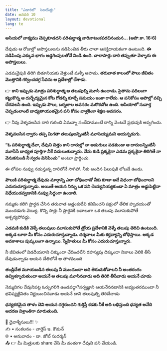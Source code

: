 ```yaml
---
title: "ఎడారిలో  సెలయేర్లు"
date: జనవరి 10
layout: devotional
lang: te
---
```


**ఆసియలో వాక్యము చెప్పకూడదని పరిశుద్ధాత్మ వారినాటంకపరచినందున... (అపొ.కా. 16:6)**

దేవుడు ఆ రోజుల్లో అపొస్తలులను నడిపించిన తీరు చాలా ఆసక్తిదాయకంగా ఉంటుంది. 
**ఈ నడిపింపు ఎక్కువ భాగం అడ్డగింపులతోనే నిండి ఉంది. చాలాసార్లు దారి తప్పుతూ వెళ్ళారు ఈ అపొస్తలులు.**

 ఎడమవైపుకి తిరిగి బితూనియకు వెళ్తుంటే మళ్ళీ ఆపాడు. 
**తరువాత కాలంలో పౌలు జీవితం మొత్తానికి గర్వించదగ్గ సేవను ఆ ప్రదేశాల్లో చేశాడు.**

👉 **కాని ఇప్పుడు మాత్రం పరిశుద్ధాత్మ ఆ తలుపుల్ని మూసి ఉంచాడు. సైతాను పదిలంగా కట్టుకొన్న ఆ దుర్భేద్యమైన కోట గోడల్ని కూల్చే సమయం ఇంకా రాలేదు. ఆ పనికోసం అపొల్లో వచ్చి చేరవలసి ఉంది. ఇప్పుడు పౌలు, బర్నబాల అవసరం మరొకచోట ఉంది.  ఆసియాలో సువార్త చెప్పడంలాంటి బాధ్యతాయుతమైన పని కోసం వాళ్లకింకా శిక్షణ అవసరం.** 

👉 నీవు వెళ్ళవలసిన దారి గురించి ఏమన్నా సందేహముంటే దాన్ని వెంటనే ప్రభువుకి అప్పగించు.

 **వెళ్ళవలసిన ద్వారం తప్ప మిగతా తలుపులన్నింటినీ మూసెయ్యమని ఆయన్నడుగు.** 

**“ఓ పరిశుద్ధాత్మ దేవా, దేవుని చిత్తం కాని దారుల్లో నా అడుగులు పడకుండా ఆ దారులన్నింటినీ మూసేసే బాధ్యత పూర్తిగా నీకే వదులుతున్నాను. నేను కుడి ప్రక్కకైనా ఎడమ ప్రక్కకైనా తిరిగితే నా వెనుకనుండి నీ స్వరం వినిపించు”** అంటూ ప్రార్ధించు. 

ఈ లోపల నువ్వు నడుస్తున్న దారిలోనే సాగిపో. నీకు అందిన పిలుపుకి లోబడే ఉండు. 

**పౌలుకి పరిశుద్ధాత్మ దేవుడు మార్గాన్ని ఎలా బోధించాడో నీకు కూడా అదే విధంగా బోధించాలని ఎదురుచూస్తున్నాడు. అయితే అయన నిన్ను ఒక పని చెయ్యనియ్యకుండా ఏ మాత్రం అడ్డుపెట్టినా విధేయుడవ్వడానికి నువ్వు సిద్ధంగా ఉండాలి.**

 నమ్మకం కలిగి ప్రార్ధన చేసిన తరువాత అడ్డంకులేవి కనిపించని పక్షంలో తేలిక హృదయంతో ముందడుగు వెయ్యి. కొన్ని సార్లు నీ ప్రార్ధనకి జవాబుగా ఒక తలుపు మూసుకుపోతే ఆశ్చర్యపోవద్దు. 

**ఎడమకి కుడికి వెళ్ళే తలుపులు మూసుకుపోతే త్రోయ ప్రదేశానికి వెళ్ళే తలుపు తెరిచి ఉంటుంది. అక్కడ లూకా మీ కోసం ఎదురుచూస్తున్నాడు. దర్శనాలు మీకు కర్తవ్యాన్ని బోధిస్తాయి. అక్కడ అవకాశాలు పుష్కలంగా ఉన్నాయి. స్నేహితులు మీ కోసం ఎదురుచూస్తున్నారు.** 

నీ జీవితంలో విడదీయరాని చిక్కుందా ఛేదించలేని రహస్యపు దిక్కుందా నిజాలు వెలికి తీసే దేవుడున్నాడు ఆయన చేతిలోనే ఆ తాళముంది

**తండ్రిచేత మూయబడిన తలుపు నీ ముందుందా అది తెరుచుకోవాలని నీ అంతరంగం ఉవ్విళ్ళూరుతుందా ఆయనే ఆ తలుపు మూసినవాడు అది తిరిగి తీసేవాడు ఆయనే చూడు** 

నెమ్మదిగల దేవునిపట్ల ఓర్పుగలిగి ఉండవద్దా?సర్వజ్ఞాని ఆయనేననడానికి అభ్యంతరముందా నీ భవిష్యజ్జీవితం నిర్ణయించినవాడు ఆయనే దాని తలుపుల్ని తెరిచేచాడు

**ధన్యకరమైన తాళం చెవి ఆయన దగ్గరుందని గుర్తిస్తే కడకు నీకే అది లభిస్తుంది ధన్యత అనేది ఆదరణ విశ్రాంతిగా మారుతుంది.**

<div class="blessing">🙏 <span class="bless-text">దైవాశ్శీసులు!!!</span> ✨</div>

<div class="credit">✍️ <span class="credit-text">▪ సంకలనం - చార్లెస్ ఇ. కౌమన్</span></div>
<div class="credit">🌐 <span class="credit-text">▪ అనువాదం - డా. జోబ్ సుదర్శన్</span></div>


<div class="share">📤 👉 <span class="share-text">మీ మిత్రులకు share చేసి మీ వంతుగా దేవుని పని చేయండి.</span></div>

